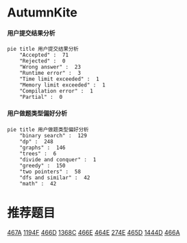 # AutumnKite

<!-- tabs:start -->



#### **用户提交结果分析**

```mermaid
pie title 用户提交结果分析
    "Accepted" :  71
    "Rejected" :  0
    "Wrong answer" :  23
    "Runtime error" :  3
    "Time limit exceeded" :  1
    "Memory limit exceeded" :  1
    "Compilation error" :  1
    "Partial" :  0
```

#### **用户做题类型偏好分析**

```mermaid
pie title 用户做题类型偏好分析
    "binary search" :  129
    "dp" :  248
    "graphs" :  146
    "trees" :  6
    "divide and conquer" :  1
    "greedy" :  150
    "two pointers" :  58
    "dfs and similar" :  42
    "math" :  42
```



<!-- tabs:end -->
# 推荐题目
[467A](https://codeforces.com/contest/467/problem/A)
[1194F](https://codeforces.com/contest/1194/problem/F)
[466D](https://codeforces.com/contest/466/problem/D)
[1368C](https://codeforces.com/contest/1368/problem/C)
[466E](https://codeforces.com/contest/466/problem/E)
[464E](https://codeforces.com/contest/464/problem/E)
[274E](https://codeforces.com/contest/274/problem/E)
[465D](https://codeforces.com/contest/465/problem/D)
[1444D](https://codeforces.com/contest/1444/problem/D)
[466A](https://codeforces.com/contest/466/problem/A)
